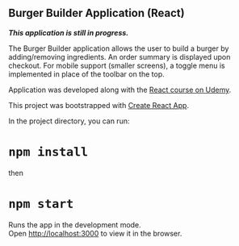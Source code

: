 
## Burger Builder Application (React)

***This application is still in progress.***

The Burger Builder application allows the user to build a burger by adding/removing ingredients. An order summary is displayed upon checkout. For mobile support (smaller screens), a toggle menu is implemented in place of the toolbar on the top.

Application was developed along with the [React course on Udemy](https://www.udemy.com/course/react-the-complete-guide-incl-redux/).

This project was bootstrapped with [Create React App](https://github.com/facebook/create-react-app).

In the project directory, you can run:
# `npm install`

then

# `npm start`

Runs the app in the development mode.<br />
Open [http://localhost:3000](http://localhost:3000) to view it in the browser.